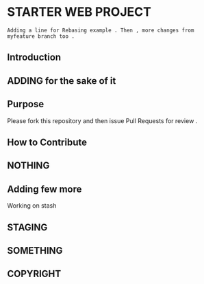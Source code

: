 #   STARTER WEB PROJECT 
    Adding a line for Rebasing example . Then , more changes from myfeature branch too .
##  Introduction

##  ADDING for the sake of it

##  Purpose

Please fork this repository and then issue Pull Requests for review . 

##  How to Contribute

##  NOTHING

##  Adding few more
Working on stash
## STAGING

## SOMETHING

## COPYRIGHT